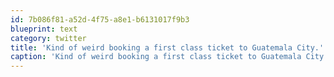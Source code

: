 ```yaml
---
id: 7b086f81-a52d-4f75-a8e1-b6131017f9b3
blueprint: text
category: twitter
title: 'Kind of weird booking a first class ticket to Guatemala City.'
caption: 'Kind of weird booking a first class ticket to Guatemala City.'
---
```

